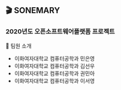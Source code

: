 ## :clapper: SONEMARY
### 2020년도 오픈소프트웨어플랫폼 프로젝트
:memo: 팀원 소개
- 이화여자대학교 컴퓨터공학과 민은영
- 이화여자대학교 컴퓨터공학과 김선우
- 이화여자대학교 컴퓨터공학과 권민아
- 이화여자대학교 컴퓨터공학과 이서영
